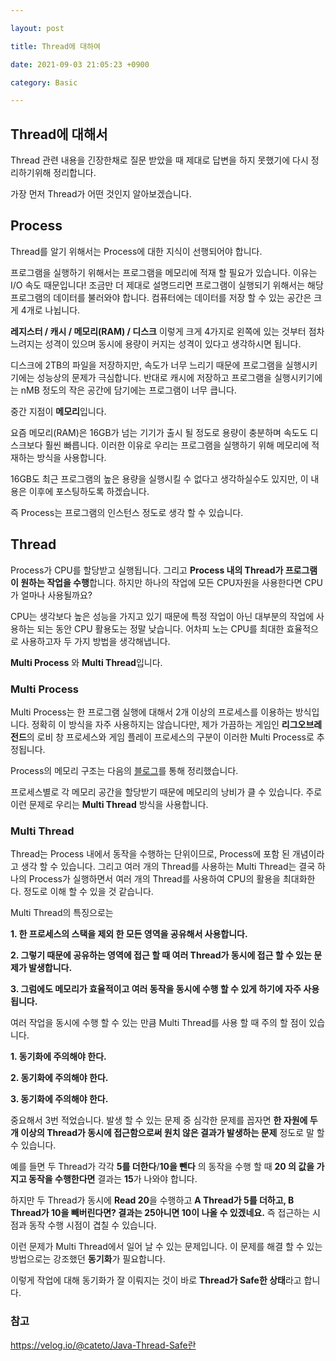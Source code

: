 ```yaml
---

layout: post

title: Thread에 대하여

date: 2021-09-03 21:05:23 +0900

category: Basic

---
```


Thread에 대해서
---

Thread 관련 내용을 긴장한채로 질문 받았을 때 제대로 답변을 하지 못했기에 다시 정리하기위해 정리합니다.

가장 먼저 Thread가 어떤 것인지 알아보겠습니다.

## Process

Thread를 알기 위해서는 Process에 대한 지식이 선행되어야 합니다.

프로그램을 실행하기 위해서는 프로그램을 메모리에 적재 할 필요가 있습니다.
이유는 I/O 속도 때문입니다!
조금만 더 제대로 설명드리면 프로그램이 실행되기 위해서는 해당 프로그램의 데이터를 불러와야 합니다. 컴퓨터에는 데이터를 저장 할 수 있는 공간은 크게 4개로 나뉩니다.

**레지스터 / 캐시 / 메모리(RAM) / 디스크** 이렇게 크게 4가지로 왼쪽에 있는 것부터 점차 느려지는 성격이 있으며 동시에 용량이 커지는 성격이 있다고 생각하시면 됩니다.

디스크에 2TB의 파일을 저장하지만, 속도가 너무 느리기 때문에 프로그램을 실행시키기에는 성능상의 문제가 극심합니다.
반대로 캐시에 저장하고 프로그램을 실행시키기에는 nMB 정도의 작은 공간에 담기에는 프로그램이 너무 큽니다.

중간 지점이 **메모리**입니다.

요즘 메모리(RAM)은 16GB가 넘는 기기가 출시 될 정도로 용량이 충분하며 속도도 디스크보다 훨씬 빠릅니다. 이러한 이유로 우리는 프로그램을 실행하기 위해 메모리에 적재하는 방식을 사용합니다.

16GB도 최근 프로그램의 높은 용량을 실행시킬 수 없다고 생각하실수도 있지만, 이 내용은 이후에 포스팅하도록 하겠습니다.

즉 Process는 프로그램의 인스턴스 정도로 생각 할 수 있습니다.

## Thread

Process가 CPU를 할당받고 실행됩니다. 그리고 **Process 내의 Thread가 프로그램이 원하는 작업을 수행**합니다. 하지만 하나의 작업에 모든 CPU자원을 사용한다면 CPU가 얼마나 사용될까요?

CPU는 생각보다 높은 성능을 가지고 있기 때문에 특정 작업이 아닌 대부분의 작업에 사용하는 되는 동안 CPU 활용도는 정말 낮습니다. 어차피 노는 CPU를 최대한 효율적으로 사용하고자 두 가지 방법을 생각해냅니다.

**Multi Process** 와 **Multi Thread**입니다.

### Multi Process

Multi Process는 한 프로그램 실행에 대해서 2개 이상의 프로세스를 이용하는 방식입니다. 정확히 이 방식을 자주 사용하지는 않습니다만, 제가 가끔하는 게임인 **리그오브레전드**의 로비 창 프로세스와 게임 플레이 프로세스의 구분이 이러한 Multi Process로 추정됩니다.

Process의 메모리 구조는 다음의 [블로그](https://lion2me.github.io/basic/2021/07/12/메모리-영역에-대하여.html)를 통해 정리했습니다.

프로세스별로 각 메모리 공간을 할당받기 때문에 메모리의 낭비가 클 수 있습니다. 주로 이런 문제로 우리는 **Multi Thread** 방식을 사용합니다.

### Multi Thread

Thread는 Process 내에서 동작을 수행하는 단위이므로, Process에 포함 된 개념이라고 생각 할 수 있습니다. 그리고 여러 개의 Thread를 사용하는 Multi Thread는 결국 하나의 Process가 실행하면서 여러 개의 Thread를 사용하여 CPU의 활용을 최대화한다. 정도로 이해 할 수 있을 것 같습니다.

Multi Thread의 특징으로는

**1. 한 프로세스의 스택을 제외 한 모든 영역을 공유해서 사용합니다.**

**2. 그렇기 때문에 공유하는 영역에 접근 할 때 여러 Thread가 동시에 접근 할 수 있는 문제가 발생합니다.**

**3. 그럼에도 메모리가 효율적이고 여러 동작을 동시에 수행 할 수 있게 하기에 자주 사용됩니다.**

여러 작업을 동시에 수행 할 수 있는 만큼 Multi Thread를 사용 할 때 주의 할 점이 있습니다.

**1. 동기화에 주의해야 한다.**

**2. 동기화에 주의해야 한다.**

**3. 동기화에 주의해야 한다.**

중요해서 3번 적었습니다. 발생 할 수 있는 문제 중 심각한 문제를 꼽자면
**한 자원에 두 개 이상의 Thread가 동시에 접근함으로써 원치 않은 결과가 발생하는 문제** 정도로 말 할 수 있습니다.

예를 들면 두 Thread가 각각 **5를 더한다**/**10을 뺀다** 의 동작을 수행 할 때 **20 의 값을 가지고 동작을 수행한다면** 결과는 **15**가 나와야 합니다.

하지만 두 Thread가 동시에 **Read 20**을 수행하고 **A Thread가 5를 더하고, B Thread가 10을 빼버린다면? 결과는 25아니면 10이 나올 수 있겠네요.** 즉 접근하는 시점과 동작 수행 시점이 겹칠 수 있습니다.

이런 문제가 Multi Thread에서 일어 날 수 있는 문제입니다. 이 문제를 해결 할 수 있는 방법으로는 강조했던 **동기화**가 필요합니다.

이렇게 작업에 대해 동기화가 잘 이뤄지는 것이 바로 **Thread가 Safe한 상태**라고 합니다.

### 참고
<https://velog.io/@cateto/Java-Thread-Safe란>

<script type="text/javascript"
src="https://cdn.mathjax.org/mathjax/latest/MathJax.js?config=TeX-AMS_HTML">
</script>
